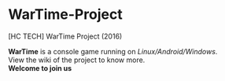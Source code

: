 # WarTime-Project
[HC TECH] WarTime Project (2016)  

**WarTime** is a console game running on *Linux/Android/Windows*.  
View the wiki of the project to know more.  
**Welcome to join us**
